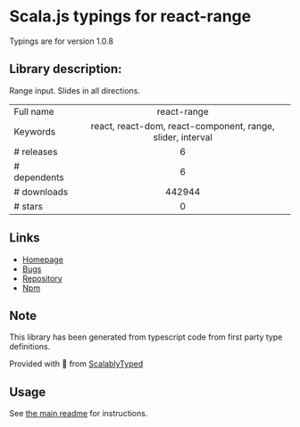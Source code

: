 
# Scala.js typings for react-range

Typings are for version 1.0.8

## Library description:
Range input. Slides in all directions.

|                    |                 |
| ------------------ | :-------------: |
| Full name          | react-range |
| Keywords           | react, react-dom, react-component, range, slider, interval |
| # releases         | 6 |
| # dependents       | 6 |
| # downloads        | 442944 |
| # stars            | 0 |

## Links
- [Homepage](https://github.com/tajo/react-range#readme)
- [Bugs](https://github.com/tajo/react-range/issues)
- [Repository](https://github.com/tajo/react-range)
- [Npm](https://www.npmjs.com/package/react-range)
    


## Note
This library has been generated from typescript code from first party type definitions.

Provided with :purple_heart: from [ScalablyTyped](https://github.com/oyvindberg/ScalablyTyped)

## Usage
See [the main readme](../../readme.md) for instructions.


